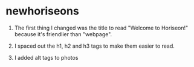 # newhoriseons

1. The first thing I changed was the title to read "Welcome to Horiseon!" because it's friendlier than "webpage".

2. I spaced out the h1, h2 and h3 tags to make them easier to read.
3. I added alt tags to photos